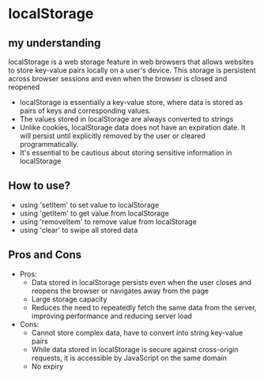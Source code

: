 # localStorage

## my understanding
localStorage is a web storage feature in web browsers that allows websites to store key-value pairs locally on a user's device. This storage is persistent across browser sessions and even when the browser is closed and reopened
- localStorage is essentially a key-value store, where data is stored as pairs of keys and corresponding values.
- The values stored in localStorage are always converted to strings
- Unlike cookies, localStorage data does not have an expiration date. It will persist until explicitly removed by the user or cleared programmatically.
- It's essential to be cautious about storing sensitive information in localStorage

## How to use?
- using 'setItem' to set value to localStorage
- using 'getItem' to get value from localStorage
- using 'removeItem' to remove value from localStorage
- using 'clear' to swipe all stored data

## Pros and Cons
- Pros:
  - Data stored in localStorage persists even when the user closes and reopens the browser or navigates away from the page
  - Large storage capacity
  - Reduces the need to repeatedly fetch the same data from the server, improving performance and reducing server load
- Cons:
  - Cannot store complex data, have to convert into string key-value pairs
  - While data stored in localStorage is secure against cross-origin requests, it is accessible by JavaScript on the same domain
  - No expiry